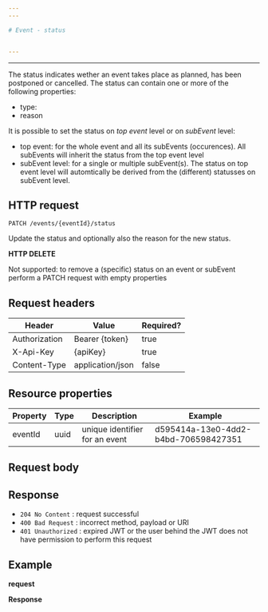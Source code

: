 ```yaml
---
---

# Event - status


---
```

---

The status indicates wether an event takes place as planned, has been postponed or cancelled. The status can contain one or more of the following properties:
- type: 
- reason


It is possible to set the status on _top event_ level or on _subEvent_ level:
* top event: for the whole event and all its subEvents (occurences). All subEvents will inherit the status from the top event level
* subEvent level: for a single or multiple subEvent(s). The status on top event level will automtically be derived from the (different) statusses on subEvent level.

## HTTP request

```
PATCH /events/{eventId}/status
```

Update the status and optionally also the reason for the new status.

**HTTP DELETE**

Not supported: to remove a (specific) status on an event or subEvent perform a PATCH request with empty properties

## Request headers

| Header        | Value            | Required? |
| ------------- | ---------------- | --------- |
| Authorization | Bearer {token}   | true      |
| X-Api-Key     | {apiKey}         | true      |
| Content-Type  | application/json | false     |

## Resource properties

| Property	| Type | Description | Example |
|--|--|--|--|
| eventId	| uuid | unique identifier for an event | d595414a-13e0-4dd2-b4bd-706598427351 |

## Request body




## Response

* `204 No Content` : request successful
* `400 Bad Request` : incorrect method, payload or URI
* `401 Unauthorized` : expired JWT or the user behind the JWT does not have permission to perform this request

## Example

**request**



**Response**


